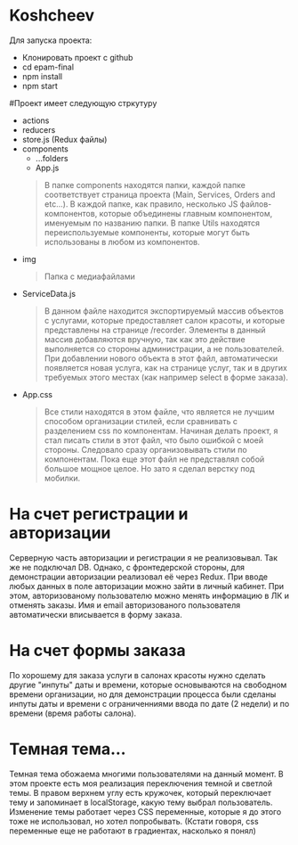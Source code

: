 # Koshcheev

Для запуска проекта:
- Клонировать проект с github
- cd epam-final
- npm install
- npm start


#Проект имеет следующую стркутуру

  - actions 
  - reducers
  - store.js
  (Redux файлы)
  - сomponents
    - ...folders
    - App.js
    > В папке components находятся папки, каждой папке соответствует страница проекта (Main, Services, Orders and etc...). В каждой папке, как правило, несколько JS файлов-компонентов, которые объединены главным компонентом, именуемым по названию папки. В папке Utils находятся переиспользуемые компоненты, которые могут быть использованы в любом из компонентов.
  - img 
    > Папка с медиафайлами
  - ServiceData.js
    > В данном файле находится экспортируемый массив объектов с услугами, которые предоставляет салон красоты, и которые представлены на странице /recorder. Элементы в данный массив добавляются вручную, так как это действие выполняется со стороны администрации, а не пользователей. При добавлении нового объекта в этот файл, автоматически появляется новая услуга, как на странице услуг, так и в других требуемых этого местах (как например select в форме заказа).
  - App.css
    > Все стили находятся в этом файле, что является не лучшим способом организации стилей, если сравнивать с разделением css по компонентам.
    Начиная делать проект, я стал писать стили в этот файл, что было ошибкой с моей стороны. Следовало сразу организовывать стили по компонентам. Пока еще этот файл не представлял собой большое мощное целое. Но зато я сделал верстку под мобилки.
  
# На счет регистрации и авторизации

Серверную часть авторизации и регистрации я не реализовывал. Так же не подключал DB. Однако, с фронтедерской стороны, для демонстрации авторизации реализовал её через Redux. При вводе любых данных в поле авторизации можно зайти в личный кабинет. При этом, авторизованому пользователю можно менять информацию в ЛК и отменять заказы. Имя и email авторизованого пользователя автоматически вписывается в форму заказа.

# На счет формы заказа

По хорошему для заказа услуги в салонах красоты нужно сделать другие "инпуты" даты и времени, которые основываются на свободном времени организации, но для демонстрации процесса были сделаны инпуты даты и времени с ограниченниями ввода по дате (2 недели) и по времени (время работы салона).

# Темная тема...

Темная тема обожаема многими пользователями на данный момент. В этом проекте есть моя реализация переключения темной и светлой темы.
В правом верхнем углу есть кружочек, который переключает тему и запоминает в localStorage, какую тему выбрал пользователь. Изменение темы работает через CSS переменные, которые я до этого тоже не использовал, но хотел попробывать.
(Кстати говоря, css переменные еще не работают в градиентах, насколько я понял)

